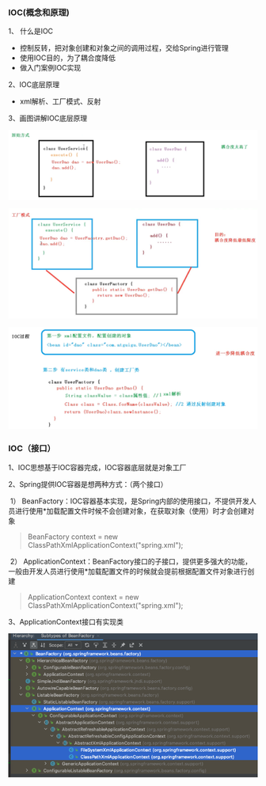 ### IOC(概念和原理)
1、 什么是IOC
- 控制反转，把对象创建和对象之间的调用过程，交给Spring进行管理
- 使用IOC目的，为了耦合度降低
- 做入门案例IOC实现

2、IOC底层原理

- xml解析、工厂模式、反射

3、画图讲解IOC底层原理

![1_original.png](readme_pic/1_original.png)



![2_factory_mode.png](readme_pic/2_factory_mode.png)

![3_ioc_process.png](readme_pic/3_ioc_process.png)







### IOC（接口）

1、IOC思想基于IOC容器完成，IOC容器底层就是对象工厂

2、Spring提供IOC容器是想两种方式：（两个接口）

​	1） BeanFactory：IOC容器基本实现，是Spring内部的使用接口，不提供开发人员进行使用
​		*加载配置文件时候不会创建对象，在获取对象（使用）时才会创建对象

> BeanFactory context = new ClassPathXmlApplicationContext("spring.xml"); 



​	2） ApplicationContext：BeanFactory接口的子接口，提供更多强大的功能，一般由开发人员进行使用
​		*加载配置文件的时候就会提前根据配置文件对象进行创建

> ApplicationContext context = new ClassPathXmlApplicationContext("spring.xml");

3、ApplicationContext接口有实现类

![4_BeanFactory_ApplicationContext.png](readme_pic/4_BeanFactory_ApplicationContext.png)
